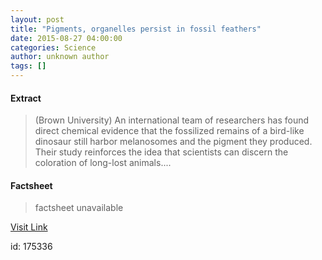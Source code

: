 ```yaml
---
layout: post
title: "Pigments, organelles persist in fossil feathers"
date: 2015-08-27 04:00:00
categories: Science
author: unknown author
tags: []
---
```



#### Extract
>(Brown University) An international team of researchers has found direct chemical evidence that the fossilized remains of a bird-like dinosaur still harbor melanosomes and the pigment they produced. Their study reinforces the idea that scientists can discern the coloration of long-lost animals....

#### Factsheet
>factsheet unavailable

[Visit Link](http://www.eurekalert.org/pub_releases/2015-08/bu-pop082515.php)

id:  175336
